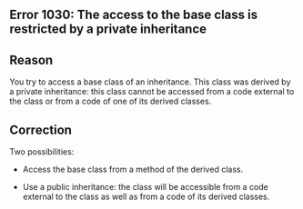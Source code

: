 
## Error 1030: The access to the base class is restricted by a private inheritance
			



<a name="NOTE1"></a>
<a name="NOTE1_1"></a>


## Reason
<a name="reason_ELTTEXTE000068"></a>
You try to access a base class of an inheritance. This class was derived by a private inheritance: this class cannot be accessed from a code external to the class or from a code of one of its derived classes. 

<a name="NOTE2"></a>
<a name="NOTE2_1"></a>


## Correction
<a name="correction_ELTTEXTE000092"></a>
Two possibilities: 

- Access the base class from a method of the derived class.

- Use a public inheritance: the class will be accessible from a code external to the class as well as from a code of its derived classes. 





